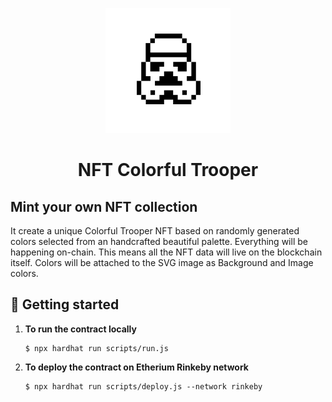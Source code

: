<p align="center">
  <img width="200" height="200" src="./assets/img/logo/trooper.svg">
</p>
<h1 align="center"> NFT Colorful Trooper </h1>

<h2> Mint your own NFT collection</h2>


It create a unique Colorful Trooper NFT based on randomly generated colors selected from an handcrafted beautiful palette.
Everything will be happening on-chain. This means all the NFT data will live on the blockchain itself.
Colors will be attached to the SVG image as Background and Image colors.

## 🚀 Getting started

1.  **To run the contract locally**

    ```shell
    $ npx hardhat run scripts/run.js
    ```

2.  **To deploy the contract on Etherium Rinkeby network**

    ```shell
    $ npx hardhat run scripts/deploy.js --network rinkeby
    ```